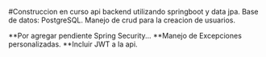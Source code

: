 #Construccion en curso api backend utilizando springboot y data jpa.
Base de datos: PostgreSQL.
Manejo de crud para la creacion de usuarios.

**Por agregar pendiente Spring Security...
**Manejo de Excepciones  personalizadas.
**Incluir JWT a la api.
